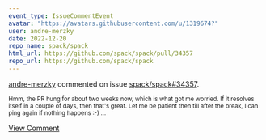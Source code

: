 ```yaml
---
event_type: IssueCommentEvent
avatar: "https://avatars.githubusercontent.com/u/1319674?"
user: andre-merzky
date: 2022-12-20
repo_name: spack/spack
html_url: https://github.com/spack/spack/pull/34357
repo_url: https://github.com/spack/spack
---
```


<a href='https://github.com/andre-merzky' target='_blank'>andre-merzky</a> commented on issue <a href='https://github.com/spack/spack/pull/34357' target='_blank'>spack/spack#34357</a>.

<small>Hmm, the PR hung for about two weeks now, which is what got me worried.  If it resolves itself in a couple of days, then that's great.  Let me be patient then till after the break, I can ping again if nothing happens :-) ...</small>

<a href='https://github.com/spack/spack/pull/34357' target='_blank'>View Comment</a>